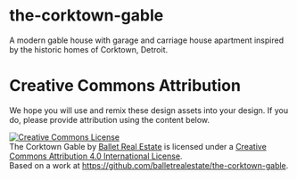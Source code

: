 # the-corktown-gable
A modern gable house with garage and carriage house apartment inspired by the historic homes of Corktown, Detroit.

# Creative Commons Attribution
We hope you will use and remix these design assets into your design. If you do, please provide attribution using the content below.

<div>
  <a rel="license" href="http://creativecommons.org/licenses/by/4.0/"><img alt="Creative Commons License" style="border-width:0" src="https://i.creativecommons.org/l/by/4.0/88x31.png" /></a><br /><span xmlns:dct="http://purl.org/dc/terms/" href="http://purl.org/dc/dcmitype/Dataset" property="dct:title" rel="dct:type">The Corktown Gable</span> by <a xmlns:cc="http://creativecommons.org/ns#" href="http://balletrealestate.com/" property="cc:attributionName" rel="cc:attributionURL">Ballet Real Estate</a> is licensed under a <a rel="license" href="http://creativecommons.org/licenses/by/4.0/">Creative Commons Attribution 4.0 International License</a>.<br />Based on a work at <a xmlns:dct="http://purl.org/dc/terms/" href="https://github.com/balletrealestate/the-corktown-gable" rel="dct:source">https://github.com/balletrealestate/the-corktown-gable</a>.
</div>
